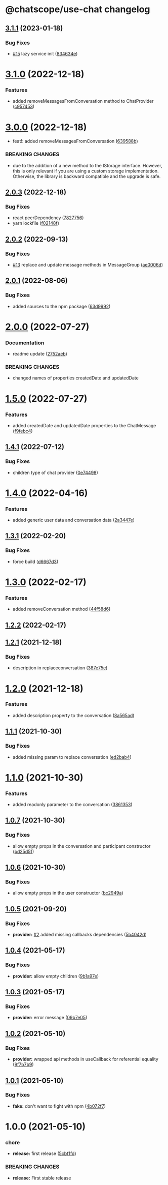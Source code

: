 # @chatscope/use-chat changelog

## [3.1.1](https://github.com/chatscope/use-chat/compare/v3.1.0...v3.1.1) (2023-01-18)


### Bug Fixes

* [#15](https://github.com/chatscope/use-chat/issues/15) lazy service init ([834634e](https://github.com/chatscope/use-chat/commit/834634ed978ebfea8928758d7e54686d62db1ee3))

# [3.1.0](https://github.com/chatscope/use-chat/compare/v3.0.0...v3.1.0) (2022-12-18)


### Features

* added removeMessagesFromConversation method to ChatProvider ([c957453](https://github.com/chatscope/use-chat/commit/c957453880a55438c1063490e2d9e81b60a50047))

# [3.0.0](https://github.com/chatscope/use-chat/compare/v2.0.3...v3.0.0) (2022-12-18)


* feat!: added removeMessagesFromConversation ([639588b](https://github.com/chatscope/use-chat/commit/639588b5e52745c4b708db11917a11ba31935dd9))


### BREAKING CHANGES

* due to the addition of a new method to the IStorage interface.
However, this is only relevant if you are using a custom storage implementation.
Otherwise, the library is backward compatible and the upgrade is safe.

## [2.0.3](https://github.com/chatscope/use-chat/compare/v2.0.2...v2.0.3) (2022-12-18)


### Bug Fixes

* react peerDependency ([7827756](https://github.com/chatscope/use-chat/commit/782775640ba08672dfbf75b8641bc69cfed72003))
* yarn lockfile ([f02148f](https://github.com/chatscope/use-chat/commit/f02148f3001b32fe814488f66806987fa4b03c1e))

## [2.0.2](https://github.com/chatscope/use-chat/compare/v2.0.1...v2.0.2) (2022-09-13)


### Bug Fixes

* [#13](https://github.com/chatscope/use-chat/issues/13) replace and update message methods in MessageGroup ([ae0006d](https://github.com/chatscope/use-chat/commit/ae0006df1cd1035785ae524887a1d0b88fdeccf6))

## [2.0.1](https://github.com/chatscope/use-chat/compare/v2.0.0...v2.0.1) (2022-08-06)


### Bug Fixes

* added sources to the npm package ([63d9992](https://github.com/chatscope/use-chat/commit/63d99924811ed29f65da2a1d5e44affda0b2f4c8))

# [2.0.0](https://github.com/chatscope/use-chat/compare/v1.5.0...v2.0.0) (2022-07-27)


### Documentation

* readme update ([2752aeb](https://github.com/chatscope/use-chat/commit/2752aeb75ccceb8f94bbdc7d165aaac4eb341f2f))


### BREAKING CHANGES

* changed names of properties createdDate and updatedDate

# [1.5.0](https://github.com/chatscope/use-chat/compare/v1.4.1...v1.5.0) (2022-07-27)


### Features

* added createdDate and updatedDate properties to the ChatMessage ([f9febc4](https://github.com/chatscope/use-chat/commit/f9febc49d9091d7300c74fbbd33abf0f2af5a6f5))

## [1.4.1](https://github.com/chatscope/use-chat/compare/v1.4.0...v1.4.1) (2022-07-12)


### Bug Fixes

* children type of chat provider ([0e74498](https://github.com/chatscope/use-chat/commit/0e744989afef22e99edd6e4b1d9efe123fc829a6))

# [1.4.0](https://github.com/chatscope/use-chat/compare/v1.3.1...v1.4.0) (2022-04-16)


### Features

* added generic user data and conversation data ([2a3447e](https://github.com/chatscope/use-chat/commit/2a3447e72d350a4440586c50d23e039c1780d314))

## [1.3.1](https://github.com/chatscope/use-chat/compare/v1.3.0...v1.3.1) (2022-02-20)


### Bug Fixes

* force build ([d6667d3](https://github.com/chatscope/use-chat/commit/d6667d39fd6020e739769c2207321aae70b637d0))

# [1.3.0](https://github.com/chatscope/use-chat/compare/v1.2.2...v1.3.0) (2022-02-17)


### Features

* added removeConversation method ([44f58d6](https://github.com/chatscope/use-chat/commit/44f58d668b8a8e78895efab8f9bce57a18ffd21f))

## [1.2.2](https://github.com/chatscope/use-chat/compare/v1.2.1...v1.2.2) (2022-02-17)

## [1.2.1](https://github.com/chatscope/use-chat/compare/v1.2.0...v1.2.1) (2021-12-18)


### Bug Fixes

* description in replaceconversation ([387e75e](https://github.com/chatscope/use-chat/commit/387e75ea9e883d21875548faeaf1ff73c1d54c29))

# [1.2.0](https://github.com/chatscope/use-chat/compare/v1.1.1...v1.2.0) (2021-12-18)


### Features

* added description property to the conversation ([8a565ad](https://github.com/chatscope/use-chat/commit/8a565adb734eb09cfc465bb3749aab69a4838b5d))

## [1.1.1](https://github.com/chatscope/use-chat/compare/v1.1.0...v1.1.1) (2021-10-30)


### Bug Fixes

* added missing param to replace conversation ([ed2bab4](https://github.com/chatscope/use-chat/commit/ed2bab4561be9da6b9140208d019900b96c332e0))

# [1.1.0](https://github.com/chatscope/use-chat/compare/v1.0.7...v1.1.0) (2021-10-30)


### Features

* added readonly parameter to the conversation ([3861353](https://github.com/chatscope/use-chat/commit/3861353e7dcbde49b77793705b87d129c8e7090d))

## [1.0.7](https://github.com/chatscope/use-chat/compare/v1.0.6...v1.0.7) (2021-10-30)


### Bug Fixes

* allow empty props in the conversation and participant constructor ([bd25d51](https://github.com/chatscope/use-chat/commit/bd25d517d24338052f29f4b26c12b60c92a356af))

## [1.0.6](https://github.com/chatscope/use-chat/compare/v1.0.5...v1.0.6) (2021-10-30)


### Bug Fixes

* allow empty props in the user constructor ([bc2949a](https://github.com/chatscope/use-chat/commit/bc2949ad399e3355f1084099391c329ef6e74918))

## [1.0.5](https://github.com/chatscope/use-chat/compare/v1.0.4...v1.0.5) (2021-09-20)


### Bug Fixes

* **provider:** [#2](https://github.com/chatscope/use-chat/issues/2) added missing callbacks dependencies ([5b4042d](https://github.com/chatscope/use-chat/commit/5b4042dec938767582edf6742eea487a92a16dfe))

## [1.0.4](https://github.com/chatscope/use-chat/compare/v1.0.3...v1.0.4) (2021-05-17)


### Bug Fixes

* **provider:** allow empty children ([9b1a97e](https://github.com/chatscope/use-chat/commit/9b1a97edd70115a29a942ebf8d4a5b3239e5f5cf))

## [1.0.3](https://github.com/chatscope/use-chat/compare/v1.0.2...v1.0.3) (2021-05-17)


### Bug Fixes

* **provider:** error message ([09b7e05](https://github.com/chatscope/use-chat/commit/09b7e05170d062af65bb427563d806fbe1da718f))

## [1.0.2](https://github.com/chatscope/use-chat/compare/v1.0.1...v1.0.2) (2021-05-10)


### Bug Fixes

* **provider:** wrapped api methods in useCallback for referential equality ([9f7b7b9](https://github.com/chatscope/use-chat/commit/9f7b7b93f67fb1674202894589cce84027380d34))

## [1.0.1](https://github.com/chatscope/use-chat/compare/v1.0.0...v1.0.1) (2021-05-10)


### Bug Fixes

* **fake:** don't want to fight with npm ([4b072f7](https://github.com/chatscope/use-chat/commit/4b072f72f60c622cd2edc06e604a44d9e7f1a96d))

# 1.0.0 (2021-05-10)


### chore

* **release:** first release ([5cbf1fd](https://github.com/chatscope/use-chat/commit/5cbf1fd15b082b816d52ecbec837da2b972d7a3e))


### BREAKING CHANGES

* **release:** First stable release
